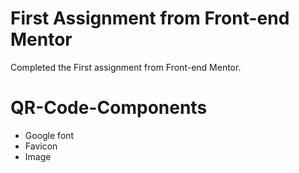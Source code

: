 # First Assignment from Front-end Mentor

Completed the First assignment from Front-end Mentor.

# QR-Code-Components

- Google font
- Favicon
- Image
